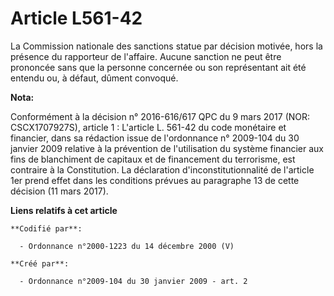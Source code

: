 # Article L561-42

La Commission nationale des sanctions statue par décision motivée, hors la présence du rapporteur de l'affaire. Aucune
sanction ne peut être prononcée sans que la personne concernée ou son représentant ait été entendu ou, à défaut, dûment
convoqué.

**Nota:**

Conformément à la décision n° 2016-616/617 QPC du 9 mars 2017 (NOR: CSCX1707927S), article 1 : L'article L. 561-42 du code
monétaire et financier, dans sa rédaction issue de l'ordonnance n° 2009-104 du 30 janvier 2009 relative à la prévention de
l'utilisation du système financier aux fins de blanchiment de capitaux et de financement du terrorisme, est contraire à la
Constitution. La déclaration d'inconstitutionnalité de l'article 1er prend effet dans les conditions prévues au paragraphe 13
de cette décision (11 mars 2017).

**Liens relatifs à cet article**

	**Codifié par**:

	  - Ordonnance n°2000-1223 du 14 décembre 2000 (V)

	**Créé par**:

	  - Ordonnance n°2009-104 du 30 janvier 2009 - art. 2
